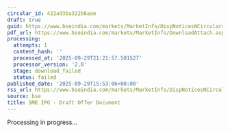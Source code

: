 ```yaml
---
circular_id: 422ad3ba322b6aae
draft: true
guid: https://www.bseindia.com/markets/MarketInfo/DispNoticesNCirculars.aspx?Noticeid={67A9E636-6EEA-4B8E-A5B5-7829E6C1DC66}&noticeno=20250929-86&dt=09/29/2025&icount=86&totcount=87&flag=0
pdf_url: https://www.bseindia.com/markets/MarketInfo/DownloadAttach.aspx?id=20250929-86&attachedId=
processing:
  attempts: 1
  content_hash: ''
  processed_at: '2025-09-29T21:21:57.501527'
  processor_version: '2.0'
  stage: download_failed
  status: failed
published_date: '2025-09-29T15:53:06+00:00'
rss_url: https://www.bseindia.com/markets/MarketInfo/DispNoticesNCirculars.aspx?Noticeid={67A9E636-6EEA-4B8E-A5B5-7829E6C1DC66}&noticeno=20250929-86&dt=09/29/2025&icount=86&totcount=87&flag=0
source: bse
title: SME IPO - Draft Offer Document
---
```


Processing in progress...